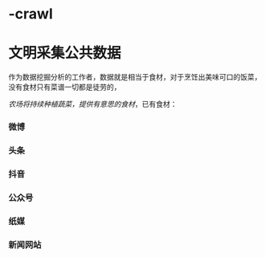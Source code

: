 # -crawl
# 文明采集公共数据
  作为数据挖掘分析的工作者，数据就是相当于食材，对于烹饪出美味可口的饭菜，没有食材只有菜谱一切都是徒劳的，
  
  *农场将持续种植蔬菜，提供有意思的食材*，已有食材：
  
### 微博

### 头条

### 抖音

### 公众号

### 纸媒

### 新闻网站



